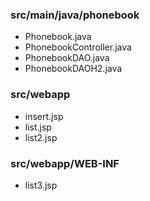 ### src/main/java/phonebook

- Phonebook.java
- PhonebookController.java
- PhonebookDAO.java
- PhonebookDAOH2.java

### src/webapp

- insert.jsp
- list.jsp
- list2.jsp

### src/webapp/WEB-INF

- list3.jsp
